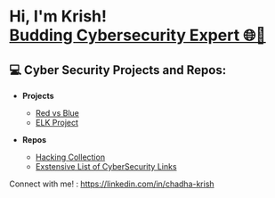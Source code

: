 <h1>Hi, I'm Krish! <br/><a href="https://github.com/cKtheGrey">Budding Cybersecurity Expert 🌐🔐 </a></h1>

<h2>💻 Cyber Security Projects and Repos:</h2>

- <b>Projects</b>
  - [Red vs Blue](https://github.com/cKtheGrey/Red-vs-Blue)
  - [ELK Project](https://github.com/cKtheGrey/Elk-Project)

- <b>Repos</b>
  - [Hacking Collection](https://github.com/cKtheGrey/Hacking-Collection)
  - [Exstensive List of CyberSecurity Links](https://github.com/cKtheGrey/CybSec-Links)

Connect with me! : https://linkedin.com/in/chadha-krish

<!--

-->
